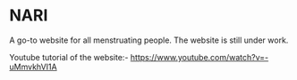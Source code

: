 # NARI
A go-to website for all menstruating people. The website is still under work.

Youtube tutorial of the website:- https://www.youtube.com/watch?v=-uMmvkhVI1A
